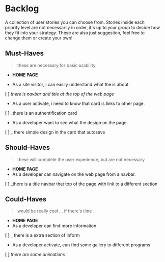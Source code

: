 # Backlog

A collection of user stories you can choose from. Stories inside each priority
level are not necessarily in order, it's up to your group to decide how they fit
into your strategy. These are also just suggestion, feel free to change them or
create your own!

## Must-Haves

> these are necessary for basic usability

- **HOME PAGE**

- As a site visitor, i can easily understand what the is about.

[ ] _there is navbar and title at the top of the web page_

- As a user activate, i need to know that card is links to other page.

[ ] _there is an authentification card

- As a developer want to see what the design on the page.

[ ] _ there simple design in the card that autosave

## Should-Haves

> these will complete the user experience, but are not necessary

- **HOME PAGE**
- As a developer can navigate on the web page from a navbar.

[ ] _there is a title navbar that top of the page with link to a different
section

## Could-Haves

> would be really cool ... if there's time

-  **HOME PAGE**
- As a developer can find more information.

[ ] _ there is a extra section of inform

- As a developer activate, can find some gallery to different programs

[ ] _there are some animations_
